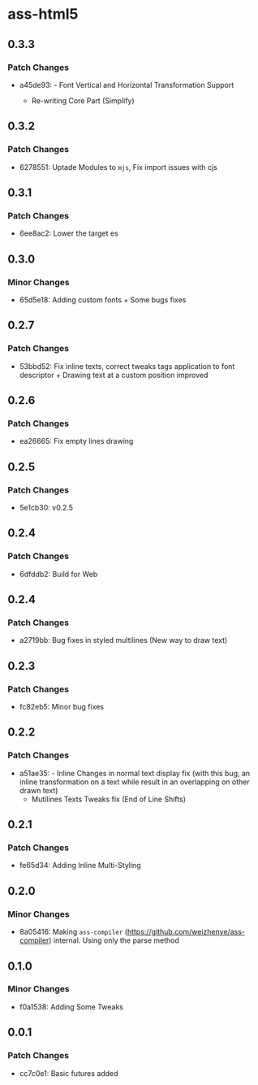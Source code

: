 # ass-html5

## 0.3.3

### Patch Changes

- a45de93: - Font Vertical and Horizontal Transformation Support

  - Re-writing Core Part (Simplify)

## 0.3.2

### Patch Changes

- 6278551: Uptade Modules to `mjs`, Fix import issues with cjs

## 0.3.1

### Patch Changes

- 6ee8ac2: Lower the target es

## 0.3.0

### Minor Changes

- 65d5e18: Adding custom fonts + Some bugs fixes

## 0.2.7

### Patch Changes

- 53bbd52: Fix inline texts, correct tweaks tags application to font descriptor + Drawing text at a custom position improved

## 0.2.6

### Patch Changes

- ea26665: Fix empty lines drawing

## 0.2.5

### Patch Changes

- 5e1cb30: v0.2.5

## 0.2.4

### Patch Changes

- 6dfddb2: Build for Web

## 0.2.4

### Patch Changes

- a2719bb: Bug fixes in styled multilines (New way to draw text)

## 0.2.3

### Patch Changes

- fc82eb5: Minor bug fixes

## 0.2.2

### Patch Changes

- a51ae35: - Inline Changes in normal text display fix (with this bug, an inline transformation on a text while result in an overlapping on other drawn text)
  - Mutilines Texts Tweaks fix (End of Line Shifts)

## 0.2.1

### Patch Changes

- fe65d34: Adding Inline Multi-Styling

## 0.2.0

### Minor Changes

- 8a05416: Making `ass-compiler` (https://github.com/weizhenye/ass-compiler) internal. Using only the parse method

## 0.1.0

### Minor Changes

- f0a1538: Adding Some Tweaks

## 0.0.1

### Patch Changes

- cc7c0e1: Basic futures added
